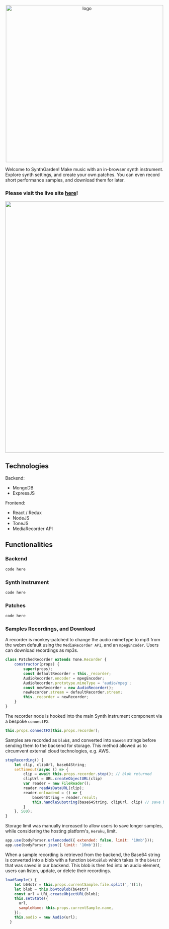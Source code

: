 <p align="center"><img width="500" alt="logo" src="https://user-images.githubusercontent.com/17345270/152244000-65425c10-d429-4dfb-b67d-200ab6cc27ea.png"></p>
Welcome to SynthGarden! Make music with an in-browser synth instrument. Explore synth settings, and create your own patches. You can even record short performance samples, and download them for later.

### Please visit the live site <a href="https://synthgarden.herokuapp.com" target="_blank">here</a>!

<img src="https://user-images.githubusercontent.com/17345270/152242659-c8ca5834-867c-42e5-a28c-0ac51736daa4.gif" width="800">

## Technologies
Backend:
- MongoDB
- ExpressJS

Frontend:
- React / Redux
- NodeJS
- ToneJS
- MediaRecorder API

## Functionalities
### Backend
```js
code here
```

### Synth Instrument
```js
code here
```

### Patches
```js
code here
```

### Samples Recordings, and Download
A recorder is monkey-patched to change the audio mimeType to mp3 from the webm default using the `MediaRecorder API`, and an `mpegEncoder`. Users can download recordings as mp3s.
```js
class PatchedRecorder extends Tone.Recorder {
    constructor(props) {
        super(props);
        const defaultRecorder = this._recorder;
        AudioRecorder.encoder = mpegEncoder;
        AudioRecorder.prototype.mimeType = 'audio/mpeg';
        const newRecorder = new AudioRecorder();
        newRecorder.stream = defaultRecorder.stream;
        this._recorder = newRecorder;
    }
}
```
The recorder node is hooked into the main Synth instrument component via a bespoke `connectFX`.
```js
this.props.connectFX(this.props.recorder);
```
Samples are recorded as `blob`s, and converted into `Base64` strings before sending them to the backend for storage. This method allowed us to circumvent external cloud technologies, e.g. AWS.
```js
stopRecording() {
    let clip, clipUrl, base64String;
    setTimeout(async () => {
        clip = await this.props.recorder.stop(); // blob returned
        clipUrl = URL.createObjectURL(clip)
        var reader = new FileReader();
        reader.readAsDataURL(clip);
        reader.onloadend = () => {
            base64String = reader.result;   
            this.handleSubstring(base64String, clipUrl, clip) // save b64str to backend
        }
    }, 500);
}
```
Storage limit was manually increased to allow users to save longer samples, while considering the hosting platform's, `Heroku`, limit.
```js
app.use(bodyParser.urlencoded({ extended: false, limit: '10mb'}));
app.use(bodyParser.json({ limit: '10mb'}));
```
When a sample recording is retrieved from the backend, the Base64 string is converted into a blob with a function `b64toBlob` which takes in the `b64str` that was saved in our backend. This blob is then fed into an audio element, users can listen, update, or delete their recordings.
```js
loadSample() {
    let b64str = this.props.currentSample.file.split(',')[1];
    let blob = this.b64toBlob(b64str)
    const url = URL.createObjectURL(blob);
    this.setState({
      url,
      sampleName: this.props.currentSample.name,
    });
    this.audio = new Audio(url);
  }
```
